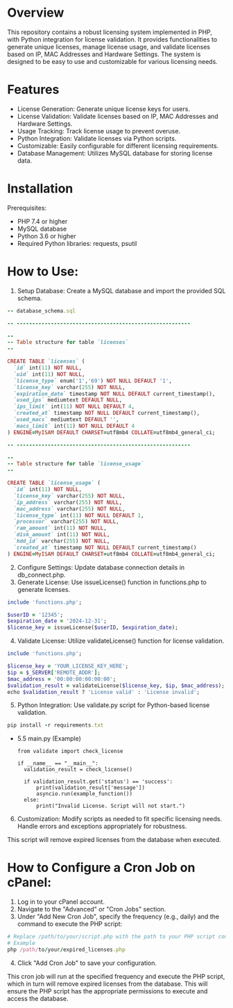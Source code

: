 # Overview
This repository contains a robust licensing system implemented in PHP, with Python integration for license validation. It provides functionalities to generate unique licenses, manage license usage, and validate licenses based on IP, MAC Addresses and Hardware Settings. The system is designed to be easy to use and customizable for various licensing needs.

# Features
- License Generation: Generate unique license keys for users.
- License Validation: Validate licenses based on IP, MAC Addresses and Hardware Settings.
- Usage Tracking: Track license usage to prevent overuse.
- Python Integration: Validate licenses via Python scripts.
- Customizable: Easily configurable for different licensing requirements.
- Database Management: Utilizes MySQL database for storing license data.

# Installation
Prerequisites:
- PHP 7.4 or higher
- MySQL database
- Python 3.6 or higher
- Required Python libraries: requests, psutil

# How to Use:
1. Setup Database: Create a MySQL database and import the provided SQL schema.
```rb
-- database_schema.sql

-- --------------------------------------------------------

--
-- Table structure for table `licenses`
--

CREATE TABLE `licenses` (
  `id` int(11) NOT NULL,
  `uid` int(11) NOT NULL,
  `license_type` enum('1','69') NOT NULL DEFAULT '1',
  `license_key` varchar(255) NOT NULL,
  `expiration_date` timestamp NOT NULL DEFAULT current_timestamp(),
  `used_ips` mediumtext DEFAULT NULL,
  `ips_limit` int(11) NOT NULL DEFAULT 4,
  `created_at` timestamp NOT NULL DEFAULT current_timestamp(),
  `used_macs` mediumtext DEFAULT '',
  `macs_limit` int(11) NOT NULL DEFAULT 4
) ENGINE=MyISAM DEFAULT CHARSET=utf8mb4 COLLATE=utf8mb4_general_ci;

-- --------------------------------------------------------

--
-- Table structure for table `license_usage`
--

CREATE TABLE `license_usage` (
  `id` int(11) NOT NULL,
  `license_key` varchar(255) NOT NULL,
  `ip_address` varchar(255) NOT NULL,
  `mac_address` varchar(255) NOT NULL,
  `license_type` int(11) NOT NULL DEFAULT 1,
  `processor` varchar(255) NOT NULL,
  `ram_amount` int(11) NOT NULL,
  `disk_amount` int(11) NOT NULL,
  `hdd_id` varchar(255) NOT NULL,
  `created_at` timestamp NOT NULL DEFAULT current_timestamp()
) ENGINE=MyISAM DEFAULT CHARSET=utf8mb4 COLLATE=utf8mb4_general_ci;
```
2. Configure Settings: Update database connection details in db_connect.php.
3. Generate License: Use issueLicense() function in functions.php to generate licenses.
```rb
include 'functions.php';

$userID = '12345';
$expiration_date = '2024-12-31';
$license_key = issueLicense($userID, $expiration_date);
```
4. Validate License: Utilize validateLicense() function for license validation.
```rb
include 'functions.php';

$license_key = 'YOUR_LICENSE_KEY_HERE';
$ip = $_SERVER['REMOTE_ADDR'];
$mac_address = '00:00:00:00:00:00';
$validation_result = validateLicense($license_key, $ip, $mac_address);
echo $validation_result ? 'License valid' : 'License invalid';
```
5. Python Integration: Use validate.py script for Python-based license validation.
```rb
pip install -r requirements.txt
```
- 5.5 main.py (Example)
  ```
  from validate import check_license

  if __name__ == "__main__":
    validation_result = check_license()

    if validation_result.get('status') == 'success':
        print(validation_result['message'])
        asyncio.run(example_function())
    else:
        print("Invalid License. Script will not start.")
  ```
6. Customization: Modify scripts as needed to fit specific licensing needs. Handle errors and exceptions appropriately for robustness.

This script will remove expired licenses from the database when executed.

# How to Configure a Cron Job on cPanel:
1. Log in to your cPanel account.
2. Navigate to the "Advanced" or "Cron Jobs" section.
3. Under "Add New Cron Job", specify the frequency (e.g., daily) and the command to execute the PHP script:
```rb
# Replace /path/to/your/script.php with the path to your PHP script containing the removeExpiredLicenses() function.
# Example
php /path/to/your/expired_licenses.php
```
4. Click "Add Cron Job" to save your configuration.

This cron job will run at the specified frequency and execute the PHP script, which in turn will remove expired licenses from the database. This will ensure the PHP script has the appropriate permissions to execute and access the database.
